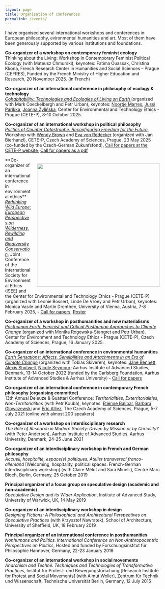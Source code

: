 ```yaml
---
layout: page
title: Organisation of conferences
permalink: /events/
---
```



I have organised several international workshops and conferences in European philosophy, evironmental humanities and art. Most of them have been generously supported by various institutions and foundations.

**Co-organizer of a workshop on contemporary feminist ecology**<br>
Thinking about the Living: Workshop in Contemporary Feminist Political Ecology (with Mateusz Chmurski), keynotes: Fatima Ouassak, Christina Kkona, French Research Center in Humanities and Social Sciences – Prague (CEFRES), Funded by the French Ministry of Higher Education and Research, 20 November 2025. (in French)

**Co-organizer of an international conference in philosophy of ecology & technology**<br>
<a href="https://cetep.eu/cohabitability-ecologies-and-technologies-of-living-on-earth/" target="_blank"><i>Cohabitability: Technologies and Ecologies of Living on Earth </i><a/> (organized with Mark Coeckelbergh and Petr Urban), keynotes: <a href="https://warwick.ac.uk/fac/cross_fac/cim/people/noortje-marres/" target= "_blank">Noortje Marres<a/>, <a href="https://pure.au.dk/portal/en/persons/parikka%40cc.au.dk" target= "_blank">Jussi Parikka<a/>, <a href="https://www.kcl.ac.uk/people/joanna-zylinska" target= "_blank">Joanna Żylińska<a/>, Center for Environmental and Technology Ethics - Prague (CETE-P), 8-10 October 2025.<br>

**Co-organizer of an international workshop in political philosophy**<br>
<a href="https://cetep.eu/politics-of-counter-catastrophe-reconfiguring-freedom-for-the-future-2/" target="_blank"><i>Politics of Counter Catastrophe. Reconfiguring Freedom for the Future</i><a/>, Workshop with <a href="https://www.ias.edu/sss/wendy-brown" target= "_blank">Wendy Brown<a/> and <a href="https://www.evredecker.net/de/" target= "_blank">Eva von Redecker<a/> (organized with Jan Bierhanzl), CETE-P, Czech Academy of Sciences, Prague, 23 May 2025 (co-funded by the Czech-German Zukunfsfond), <a href="https://cetep.eu/news/cfp-politics-of-counter-catastrophe-reconfiguring-freedom-for-the-future/" target="_blank">Call for papers at the CETE-P website<a/>, <a href="../articles/CfP_Politics of Counter Catastrophe_CETE-P_Prague_22.5.2025.pdf" target="_blank">Call for papers as a pdf</a> <br>


<img src="../images/Poster_Rethinking Wild Europe_7-8 Feb 2025.jpg" width="400px" align="right" style="margin: 20px 0px 20px 20px"/>
**Co-organizer of an international conference in environmental ethics**<br>
<a href="https://cetep.eu/rethinking-wild-europe/" target="_blank"><i>Rethinking Wild Europe:
European Perspectives on Wilderness, Rewilding and Biodiversity Conservation</i></a>, Joint Conference of the International Society for Environmental Ethics (ISEE) and the Center for Environmental and Technology Ethics - Prague (CETE-P) (organized with Leonie Bossert, Linde De Vroey and Petr Urban), keynotes: Monica Vasile and Martin Drenthen, University of Vienna, Austria, 7-8 February 2025, - <a href="../articles/CfA-Rethinking Wild Europe-4.pdf" taget="_blank">Call for papers</a>, <a href="../articles/Poster_Rethinking Wild Europe_7-8 Feb 2025.pdf" target="_blank">Poster</a><br> 

**Co-organizer of a workshop in posthumanities and new materialisms**<br>
<a href="https://cetep.eu/posthuman-earth-feminist-and-critical-posthuman-approaches-to-climate-change/" target="_blank"><i>Posthuman Earth. Feminist and Critical Posthuman Approaches to Climate Change</i></a> (organized with Monika Rogowska-Stangret and Petr Urban), Center for Environment and Technology Ethics - Prague (CETE-P), Czech Academy of Sciences, Prague, 16 January 2025.<br>

**Co-organizer of an international conference in environmental humanities**<br>
<a href="https://aias.au.dk/events/earth-sensations" target="_blank"><i>Earth Sensations: Affects, Sensibilities and Attachments in an Era of Climate Change</i></a> (organized with Tobias Skiveren), keynotes: <a href="https://politicalscience.jhu.edu/directory/jane-bennett/" target="_blank">Jane Bennett</a>, <a href="https://alexisshotwell.com" target="_blank">Alexis Shotwell</a>, <a href="https://english.fullerton.edu/faculty/profile/n_seymour.aspx" target="_blank">Nicole Seymour</a>; Aarhus Institute of Advanced Studies, Denmark, 13-14 October 2022 (funded by the Carlsberg Foundation, Aarhus Institute of Advanced Studies & Aarhus University) - <a href="../articles/CfP_Conference_Earth Sensations_AIAS_AU_KN.pdf" taget="_blank">Call for papers</a>


**Co-organizer of an international conference in contemporary French philosophy (organising committee)**<br>
13th Annual Deleuze & Guattari Conference: *Territorialities, Exterritorialities, Non-Territorialities* (with Petr Kouba), keynotes: <a href="https://www.kingston.ac.uk/staff/profile/professor-etienne-balibar-408/" target="_blank">Etienne Balibar</a>, <a href="http://las.ehess.fr/index.php?1716" target="_blank">Barbara Glowczewski</a> and <a href="https://www.kingston.ac.uk/staff/profile/professor-eric-alliez-417/" target="_blank">Eric Alliez</a>, The Czech Academy of Sciences, Prague, 5-7 July 2021 (online with almost 200 speakers)


**Co-organizer of a workshop on interdisciplinary research**<br>
*The Role of Research in Modern Society: Driven by Mission or by Curiosity?* (with Peter Andersen), Aarhus Institute of Advanced Studies, Aarhus University, Denmark, 24-25 June 2021

**Co-organizer of an interdisciplinary workshop in French and German philosophy**<br>
*Accueil, hospitalité, espace(s) politiques. Atelier transversal franco-allemand* [Welcoming, hospitality, political spaces. French-German interdisciplinary workshop] (with Claire Mélot and Sara Minelli), Centre Marc Bloch, Berlin, Germany, 25 October 2019

**Principal organizer of a focus group on speculative design (academic and non-academic)** <br>
*Speculative Design and its Wider Application*, Institute of Advanced Study, University of Warwick, UK, 14 May 2019

**Co-organizer of an interdisciplinary workshop in design**<br>
*Designing Fictions: A Philosophical and Architectural Perspectives on Speculative Practices* (with Krzysztof Nawratek), School of Architecture, University of Sheffield, UK, 18 February 2019

**Principal organizer of an international conference in posthumanities**<br>
*Nonhumans and Politics. International Conference on Non-Anthropocentric Perspectives on Politics*, Hosted and funded by Forschungsinstitut für Philosophie Hannover, Germany, 22-23 January 2016

**Co-organizer of an international workshop in social movements**<br>
*Anarchism and Technê. Techniques and Technologies of Transformative Practices*, Institut für Protest- und Bewegungsforschung [Research Institute for Protest and Social Movements] (with Almut Woller), Zentrum für Technik und Wissenschaft, Technische Universität Berlin, Germany, 12 July 2015

